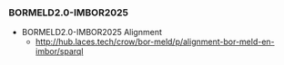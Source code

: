 ### BORMELD2.0-IMBOR2025
* BORMELD2.0-IMBOR2025 Alignment
  * http://hub.laces.tech/crow/bor-meld/p/alignment-bor-meld-en-imbor/sparql


